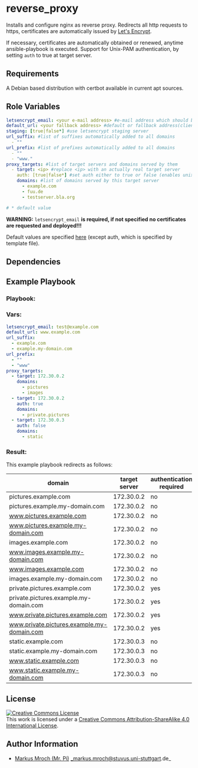 # reverse_proxy

Installs and configure nginx as reverse proxy. Redirects all http requests to https, certificates are automatically issued by [Let's Encrypt](https://letsencrypt.org).

If necessary, certificates are automatically obtained or renewed, anytime ansible-playbook is executed.
Support for Unix-PAM authentication, by setting `auth` to true at target server.

## Requirements

A Debian based distribution with certbot available in current apt sources.

## Role Variables
```yml
letsencrypt_email: <your e-mail address> #e-mail address which should be used to request letsencrypt certificates
default_url: <your fallback address> #default or fallback address(clients are redirected to this address in case target server isn't reachable)
staging: [true|false*] #use letsencrypt staging server
url_suffix: #list of suffixes automatically added to all domains
  - ""
url_prefix: #list of prefixes automatically added to all domains
  - ""
  - "www."
proxy_targets: #list of target servers and domains served by them
  - target: <ip> #replace <ip> with an actually real target server
    auth: [true|false*] #set auth either to true or false (enables unix pam authentication)
    domains: #list of domains served by this target server
      - example.com
      - fuu.de
      - testserver.bla.org

# * default value
```
**WARNING:** `letsencrypt_email` **is required, if not specified no certificates are requested and deployed!!!**

Default values are specified [here](defaults/main.yml) (except auth, which is specified by template file).

## Dependencies

## Example Playbook
### Playbook:

### Vars:
```yml
letsencrypt_email: test@example.com
default_url: www.example.com
url_suffix:
  - example.com
  - example.my-domain.com
url_prefix:
  - ""
  - "www"
proxy_targets:
  - target: 172.30.0.2
    domains:
      - pictures
      - images
  - target: 172.30.0.2
    auth: true
    domains:
      - private.pictures
  - target: 172.30.0.3
    auth: false
    domains:
      - static
```
### Result:
This example playbook redirects as follows:

| domain                                     | target server | authentication required |
|--------------------------------------------|---------------|-------------------------|
| pictures.example.com                       | 172.30.0.2    | no                      |
| pictures.example.my-domain.com             | 172.30.0.2    | no                      |
| www.pictures.example.com                   | 172.30.0.2    | no                      |
| www.pictures.example.my-domain.com         | 172.30.0.2    | no                      |
| images.example.com                         | 172.30.0.2    | no                      |
| www.images.example.my-domain.com           | 172.30.0.2    | no                      |
| www.images.example.com                     | 172.30.0.2    | no                      |
| images.example.my-domain.com               | 172.30.0.2    | no                      |
| private.pictures.example.com               | 172.30.0.2    | yes                     |
| private.pictures.example.my-domain.com     | 172.30.0.2    | yes                     |
| www.private.pictures.example.com           | 172.30.0.2    | yes                     |
| www.private.pictures.example.my-domain.com | 172.30.0.2    | yes                     |
| static.example.com                         | 172.30.0.3    | no                      |
| static.example.my-domain.com               | 172.30.0.3    | no                      |
| www.static.example.com                     | 172.30.0.3    | no                      |
| www.static.example.my-domain.com           | 172.30.0.3    | no                      |

## License

<a rel="license" href="http://creativecommons.org/licenses/by-sa/4.0/"><img alt="Creative Commons License" style="border-width:0" src="https://i.creativecommons.org/l/by-sa/4.0/80x15.png" /></a><br />This work is licensed under a <a rel="license" href="http://creativecommons.org/licenses/by-sa/4.0/">Creative Commons Attribution-ShareAlike 4.0 International License</a>.

## Author Information
* [Markus Mroch (Mr. Pi)](https://github.com/Mr-Pi) _markus.mroch@stuvus.uni-stuttgart.de_
